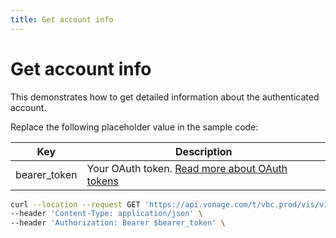 ```yaml
---
title: Get account info
---
```


# Get account info

This demonstrates how to get detailed information about the authenticated account.

Replace the following placeholder value in the sample code:

| Key | Description |
| --- | ----------- |
| bearer_token      | Your OAuth token. [Read more about OAuth tokens](/concepts/guides/create-an-access-token) |

``` bash
curl --location --request GET 'https://api.vonage.com/t/vbc.prod/vis/v1/self/account' \
--header 'Content-Type: application/json' \
--header 'Authorization: Bearer $bearer_token' \
```
